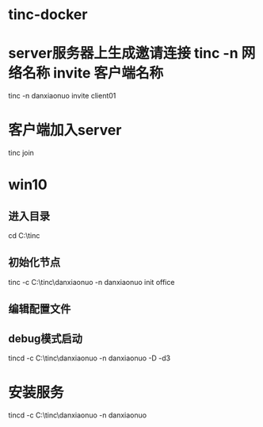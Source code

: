 # tinc-docker
# server服务器上生成邀请连接 tinc -n 网络名称 invite 客户端名称
tinc -n danxiaonuo invite client01

# 客户端加入server
tinc join

# win10
## 进入目录
cd C:\tinc
## 初始化节点
tinc -c C:\tinc\danxiaonuo -n danxiaonuo init office
## 编辑配置文件
## debug模式启动
tincd -c C:\tinc\danxiaonuo -n danxiaonuo -D -d3
# 安装服务
tincd -c C:\tinc\danxiaonuo -n danxiaonuo

